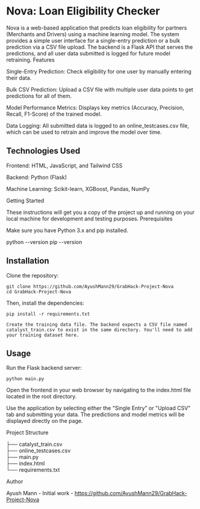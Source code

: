 # Nova: Loan Eligibility Checker

Nova is a web-based application that predicts loan eligibility for partners (Merchants and Drivers) using a machine learning model. The system provides a simple user interface for a single-entry prediction or a bulk prediction via a CSV file upload. The backend is a Flask API that serves the predictions, and all user data submitted is logged for future model retraining.
Features

Single-Entry Prediction: Check eligibility for one user by manually entering their data.

Bulk CSV Prediction: Upload a CSV file with multiple user data points to get predictions for all of them.

Model Performance Metrics: Displays key metrics (Accuracy, Precision, Recall, F1-Score) of the trained model.

Data Logging: All submitted data is logged to an online_testcases.csv file, which can be used to retrain and improve the model over time.

## Technologies Used

Frontend: HTML, JavaScript, and Tailwind CSS

Backend: Python (Flask)

Machine Learning: Scikit-learn, XGBoost, Pandas, NumPy

Getting Started

These instructions will get you a copy of the project up and running on your local machine for development and testing purposes.
Prerequisites

Make sure you have Python 3.x and pip installed.

python --version
pip --version

## Installation

Clone the repository:

    git clone https://github.com/AyushMann29/GrabHack-Project-Nova
    cd GrabHack-Project-Nova

Then, install the dependencies:

    pip install -r requirements.txt

    Create the training data file. The backend expects a CSV file named catalyst_train.csv to exist in the same directory. You'll need to add your training dataset here.

## Usage

Run the Flask backend server:

    python main.py

Open the frontend in your web browser by navigating to the index.html file located in the root directory.

 Use the application by selecting either the "Single Entry" or "Upload CSV" tab and submitting your data. The predictions and model metrics will be displayed directly on the page.

Project Structure


├── catalyst_train.csv          
├── online_testcases.csv        
├── main.py     
├── index.html                
└── requirements.txt            

Author

Ayush Mann - Initial work - https://github.com/AyushMann29/GrabHack-Project-Nova
